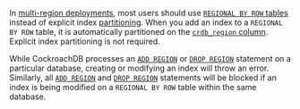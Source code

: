  In [multi-region deployments](multiregion-overview.html), most users should use [`REGIONAL BY ROW` tables](multiregion-overview.html#regional-by-row-tables) instead of explicit index [partitioning](partitioning.html). When you add an index to a `REGIONAL BY ROW` table, it is automatically partitioned on the [`crdb_region` column](set-locality.html#crdb_region). Explicit index partitioning is not required.

 While CockroachDB processes an [`ADD REGION`](add-region.html) or [`DROP REGION`](drop-region.html) statement on a particular database, creating or modifying an index will throw an error. Similarly, all [`ADD REGION`](add-region.html) and [`DROP REGION`](drop-region.html) statements will be blocked if an index is being modified on a `REGIONAL BY ROW` table within the same database.
